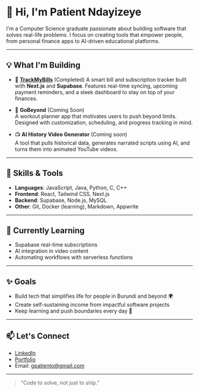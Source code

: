 # 👋 Hi, I'm Patient Ndayizeye

I'm a Computer Science graduate passionate about building software that solves real-life problems. I focus on creating tools that empower people, from personal finance apps to AI-driven educational platforms.

---

## 💡 What I'm Building

- 🧾 [**TrackMyBills**](https://github.com/PatientoTyaga/TrackMyBills)  (Completed)
  A smart bill and subscription tracker built with **Next.js** and **Supabase**. Features real-time syncing, upcoming payment reminders, and a sleek dashboard to stay on top of your finances.

- 💪 **GoBeyond** (Coming Soon)  
  A workout planner app that motivates users to push beyond limits. Designed with customization, scheduling, and progress tracking in mind.

- 📺 **AI History Video Generator** (Coming soon)  
  A tool that pulls historical data, generates narrated scripts using AI, and turns them into animated YouTube videos.

---

## 🧠 Skills & Tools

- **Languages**: JavaScript, Java, Python, C, C++ 
- **Frontend**: React, Tailwind CSS, Next.js  
- **Backend**: Supabase, Node.js, MySQL
- **Other**: Git, Docker (learning), Markdown, Appwrite

---

## 🌱 Currently Learning

- Supabase real-time subscriptions
- AI integration in video content
- Automating workflows with serverless functions

---

## ✨ Goals

- Build tech that simplifies life for people in Burundi and beyond 🌍  
- Create self-sustaining income from impactful software projects  
- Keep learning and push boundaries every day 🚀

---

## 📫 Let's Connect

- [LinkedIn](https://www.linkedin.com/in/patiento710/)
- [Portfolio](https://www.patientndportfolio.com/)
- Email: gpatiento@gmail.com

---

> “Code to solve, not just to ship.”

